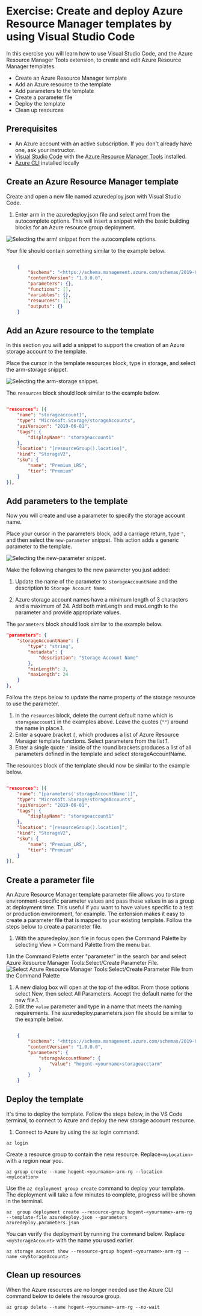 # Exercise: Create and deploy Azure Resource Manager templates by using Visual Studio Code

In this exercise you will learn how to use Visual Studio Code, and the Azure Resource Manager Tools extension, to create and edit Azure Resource Manager templates.

- Create an Azure Resource Manager template
- Add an Azure resource to the template
- Add parameters to the template
- Create a parameter file
- Deploy the template
- Clean up resources

## Prerequisites

- An Azure account with an active subscription. If you don't already have one, ask your instructor.
- [Visual Studio Code](https://code.visualstudio.com/) with the [Azure Resource Manager Tools](https://marketplace.visualstudio.com/items?itemName=msazurermtools.azurerm-vscode-tools) installed.
- [Azure CLI](https://docs.microsoft.com/en-us/cli/azure/) installed locally

## Create an Azure Resource Manager template

Create and open a new file named azuredeploy.json with Visual Studio Code.

1. Enter arm in the azuredeploy.json file and select arm! from the autocomplete options. This will insert a snippet with the basic building blocks for an Azure resource group deployment.

![Selecting the arm! snippet from the autocomplete options.](img/m41.png)

Your file should contain something similar to the example below.

```JSON

    {
        "$schema": "<https://schema.management.azure.com/schemas/2019-04-01/deploymentTemplate.json>#",
        "contentVersion": "1.0.0.0",
        "parameters": {},
        "functions": [],
        "variables": {},
        "resources": [],
        "outputs": {}
    }
```

## Add an Azure resource to the template

In this section you will add a snippet to support the creation of an Azure storage account to the template.

Place the cursor in the template resources block, type in storage, and select the arm-storage snippet.

![Selecting the arm-storage snippet](img/m42.png).

The ```resources``` block should look similar to the example below.

```JSON

"resources": [{
    "name": "storageaccount1",
    "type": "Microsoft.Storage/storageAccounts",
    "apiVersion": "2019-06-01",
    "tags": {
        "displayName": "storageaccount1"
    },
    "location": "[resourceGroup().location]",
    "kind": "StorageV2",
    "sku": {
        "name": "Premium_LRS",
        "tier": "Premium"
    }
}],
```

## Add parameters to the template

Now you will create and use a parameter to specify the storage account name.

Place your cursor in the parameters block, add a carriage return, type ```"```, and then select the ```new-parameter``` snippet. This action adds a generic parameter to the template.

![Selecting the new-parameter snippet.](img/m43.png)

Make the following changes to the new parameter you just added:

1. Update the name of the parameter to ```storageAccountName``` and the description to ```Storage Account Name```.

1. Azure storage account names have a minimum length of 3 characters and a maximum of 24. Add both minLength and maxLength to the parameter and provide appropriate values.

The ```parameters``` block should look similar to the example below.

```JSON
"parameters": {
    "storageAccountName": {
        "type": "string",
        "metadata": {
            "description": "Storage Account Name"
        },
        "minLength": 3,
        "maxLength": 24
    }
},
```

Follow the steps below to update the name property of the storage resource to use the parameter.

1. In the ```resources``` block, delete the current default name which is ```storageaccount1``` in the examples above. Leave the quotes (```""```) around the name in place.1.
1. Enter a square bracket ```[```, which produces a list of Azure Resource Manager template functions. Select parameters from the list.1.
1. Enter a single quote ```'``` inside of the round brackets produces a list of all parameters defined in the template and select storageAccountName.

The resources block of the template should now be similar to the example below.

```JSON

"resources": [{
    "name": "[parameters('storageAccountName')]",
    "type": "Microsoft.Storage/storageAccounts",
    "apiVersion": "2019-06-01",
    "tags": {
        "displayName": "storageaccount1"
    },
    "location": "[resourceGroup().location]",
    "kind": "StorageV2",
    "sku": {
        "name": "Premium_LRS",
        "tier": "Premium"
    }
}],
```

## Create a parameter file

An Azure Resource Manager template parameter file allows you to store environment-specific parameter values and pass these values in as a group at deployment time. This useful if you want to have values specific to a test or production environment, for example. The extension makes it easy to create a parameter file that is mapped to your existing template. Follow the steps below to create a parameter file.

1. With the azuredeploy.json file in focus open the Command Palette by selecting View > Command Palette from the menu bar.

1.In the Command Palette enter "parameter" in the search bar and select Azure Resource Manager Tools:Select/Create Parameter File.
![Select Azure Resource Manager Tools:Select/Create Parameter File from the Command Palette](img/m44.png)

1. A new dialog box will open at the top of the editor. From those options select New, then select All Parameters. Accept the default name for the new file.1.
1. Edit the ```value``` parameter and type in a name that meets the naming requirements. The azuredeploy.parameters.json file should be similar to the example below.

```JSON

    {
        "$schema": "<https://schema.management.azure.com/schemas/2019-04-01/deploymentParameters.json>#",
        "contentVersion": "1.0.0.0",
        "parameters": {
            "storageAccountName": {
                "value": "hogent-<yourname>storageacctarm"
            }
        }
    }
```

## Deploy the template

It's time to deploy the template. Follow the steps below, in the VS Code terminal, to connect to Azure and deploy the new storage account resource.

1. Connect to Azure by using the az login command.

```shell
az login
```

Create a resource group to contain the new resource. Replace```<myLocation>``` with a region near you.

```shell
az group create --name hogent-<yourname>-arm-rg --location <myLocation>
```

Use the ```az deployment group create``` command to deploy your template. The deployment will take a few minutes to complete, progress will be shown in the terminal.

```shell
az  group deployment create --resource-group hogent-<yourname>-arm-rg --template-file azuredeploy.json --parameters azuredeploy.parameters.json
```

You can verify the deployment by running the command below. Replace ```<myStorageAccount>``` with the name you used earlier.

```shell
az storage account show --resource-group hogent-<yourname>-arm-rg --name <myStorageAccount>
```

## Clean up resources

When the Azure resources are no longer needed use the Azure CLI command below to delete the resource group.

```shell
az group delete --name hogent-<yourname>-arm-rg --no-wait
```
